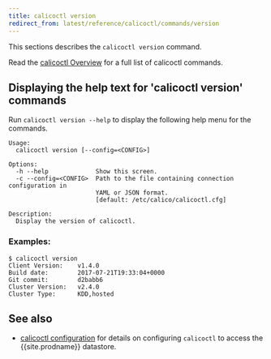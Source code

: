 ```yaml
---
title: calicoctl version
redirect_from: latest/reference/calicoctl/commands/version
---
```


This sections describes the `calicoctl version` command.

Read the [calicoctl Overview]({{site.baseurl}}/{{page.version}}/reference/calicoctl/) 
for a full list of calicoctl commands.

## Displaying the help text for 'calicoctl version' commands

Run `calicoctl version --help` to display the following help menu for the 
commands.

```
Usage:
  calicoctl version [--config=<CONFIG>]

Options:
  -h --help             Show this screen.
  -c --config=<CONFIG>  Path to the file containing connection configuration in
                        YAML or JSON format.
                        [default: /etc/calico/calicoctl.cfg]

Description:
  Display the version of calicoctl.
```

### Examples:

```
$ calicoctl version
Client Version:    v1.4.0
Build date:        2017-07-21T19:33:04+0000
Git commit:        d2babb6
Cluster Version:   v2.4.0
Cluster Type:      KDD,hosted
```

## See also

-  [calicoctl configuration]({{site.baseurl}}/{{page.version}}/reference/calicoctl/setup) for details on configuring `calicoctl` to access
   the {{site.prodname}} datastore.
